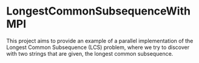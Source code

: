 # LongestCommonSubsequenceWithMPI
This project aims to provide an example of a parallel implementation of the Longest Common Subsequence (LCS) problem, where we try to discover with two strings that are given, the longest common subsequence.
